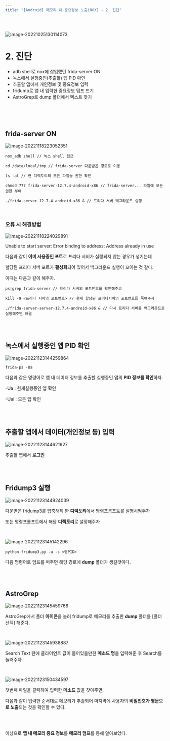 ```yaml
---
title: "[Android] 메모리 내 중요정보 노출(NOX) - 2. 진단"
---
```


<br>

![image-20221025130114073](https://raw.githubusercontent.com/EONION-TH3DB/image_repo/main/img2/image-20221025130114073.png)

# **2. 진단**

- adb shell로 nox에 삽입했던 frida-server ON
- 녹스에서 실행중인(추출할) 앱 PID 확인
- 추출할 앱에서 개인정보 및 중요정보 입력
- fridump로 앱 내 입력한 중요정보 덤프 뜨기
- AstroGrep로 dump 폴더에서 텍스트 찾기

<br><br><br>

## **frida-server ON**

![image-20221118223052351](https://raw.githubusercontent.com/EONION-TH3DB/image_repo/main/img2/image-20221118223052351.png)

`nox_adb shell // 녹스 shell 접근` 

`cd /data/local/tmp // frida-server 다운받은 경로로 이동`

`ls -al // 현 디렉토리의 모든 파일들 권한 확인`

`chmod 777 frida-server-12.7.4-android-x86 // frida-server... 파일에 모든 권한 부여`

`./frida-server-12.7.4-android-x86 & // 프리다 서버 백그라운드 실행`

<br>

### 오류 시 해결방법

![image-20221118224029891](https://raw.githubusercontent.com/EONION-TH3DB/image_repo/main/img2/image-20221118224029891.png)

 Unable to start server: Error binding to address: Address already in use

다음과 같이 **이미 사용중인 포트**로 프리다 서버가 실행되지 않는 경우가 생기는데

할당된 프리다 서버 포트가 **활성화**되어 있어서 백그라운드 실행이 꼬이는 것 같다.

이때는 다음과 같이 해주자.

`ps|grep frida-server // 프리다 서버의 포트번호를 확인해주고`

`kill -9 <프리다 서버의 포트번호> // 현재 할당된 프리다서버의 포트번호를 죽여주자`

`./frida-server-server-12.7.4-android-x86 & // 다시 프리다 서버를 백그라운드로 실행해주면 해결`

<br><br>

## 녹스에서 실행중인 앱 PID 확인

![image-20221123144259864](https://raw.githubusercontent.com/EONION-TH3DB/image_repo/main/img2/image-20221123144259864.png)

`frida-ps -Ua`

다음과 같은 명령어로 앱 내 데이터 정보를 추출할 실행중인 앱의 **PID 정보를 확인**하자.

-Ua : 현재실행중인 앱 확인

-Uai : 모든 앱 확인

<BR><BR>

## 추출할 앱에서 데이터(개인정보 등) 입력

![image-20221123144621927](https://raw.githubusercontent.com/EONION-TH3DB/image_repo/main/img2/image-20221123144621927.png)

추출할 앱에서 **로그인**

<br><br>

## Fridump3 실행

![image-20221123144924039](https://raw.githubusercontent.com/EONION-TH3DB/image_repo/main/img2/image-20221123144924039.png)

다운받은 fridump3를 압축해제 한 **디렉토리**에서 명령프롬프트를 실행시켜주자

또는 명령프롬프트에서 해당 **디렉토리**로 설정해주자

<br>

![image-20221123145142296](https://raw.githubusercontent.com/EONION-TH3DB/image_repo/main/img2/image-20221123145142296.png)

`python fridump3.py -u -s <앱PID>`

다음 명령어로 덤프를 떠주면 해당 경로에 **dump** 폴더가 생길것이다.

<br><br>

## AstroGrep

![image-20221123145459766](https://raw.githubusercontent.com/EONION-TH3DB/image_repo/main/img2/image-20221123145459766.png)

AstroGrep에서 폴더 **아이콘**을 눌러 fridump로 메모리를 추출한 **dump** 폴더를 [폴더 선택] 해준다.

<br>

![image-20221123145938887](https://raw.githubusercontent.com/EONION-TH3DB/image_repo/main/img2/image-20221123145938887.png)

Search Text 란에 클라이언트 값이 들어있을만한 **메소드 명**을 입력해준 후 Search를 눌러주자.

<br>

![image-20221123150434597](https://raw.githubusercontent.com/EONION-TH3DB/image_repo/main/img2/image-20221123150434597.png)

첫번째 파일을 클릭하여 입력한 **메소드** 값을 찾아주면,

다음과 같이 입력한 순서대로 메모리가 추출되어 마지막에 사용자의 **비밀번호가 평문으로 노출**되는 것을 확인할 수 있다.

<br>

<br>

이상으로 **앱 내 메모리 중요 정보**를 **메모리 덤프**를 통해 알아보았다.
